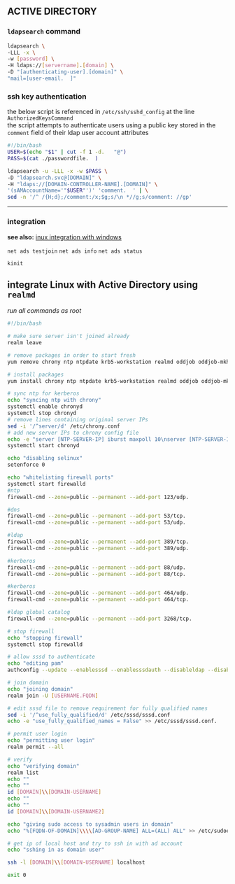 
## ACTIVE DIRECTORY

### `ldapsearch` command

```bash
ldapsearch \
-LLL -x \
-w [password] \
-H ldaps://[servername].[domain] \
-D "[authenticating-user].[domain]" \
"mail=[user-email.  ]"
```

### ssh key authentication

the below script is referenced in `/etc/ssh/sshd_config` at the line `AuthorizedKeysCommand`  
the script attempts to authenticate users using a public key stored in the `comment` field of their ldap user account attributes

```bash
#!/bin/bash
USER=$(echo "$1" | cut -f 1 -d.   "@")
PASS=$(cat ./passwordfile.  )

ldapsearch -u -LLL -x -w $PASS \
-D "ldapsearch.svc@[DOMAIN]" \
-H "ldaps://[DOMAIN-CONTROLLER-NAME].[DOMAIN]" \
'(sAMAccountName='"$USER"')' 'comment.  ' | \
sed -n '/^ /{H;d};/comment:/x;$g;s/\n *//g;s/comment: //gp'
```

---
### integration

**see also:** [inux integration with windows](https://access.redhat.com/documentation/en-us/red_hat_enterprise_linux/7/html-single/windows_integration_guide/#sssd-ad-proc)  

`net ads testjoin` 
`net ads info`
`net ads status`

`kinit`

## integrate Linux with Active Directory using `realmd`

*run all commands as root*

```bash
#!/bin/bash

# make sure server isn't joined already
realm leave

# remove packages in order to start fresh
yum remove chrony ntp ntpdate krb5-workstation realmd oddjob oddjob-mkhomedir sssd samba-common-tools libsss_simpleifp sssd-tools dconf adcli -y

# install packages
yum install chrony ntp ntpdate krb5-workstation realmd oddjob oddjob-mkhomedir sssd samba-common-tools libsss_simpleifp sssd-tools dconf adcli -y

# sync ntp for kerberos
echo "syncing ntp with chrony"
systemctl enable chronyd
systemctl stop chronyd
# remove lines containing original server IPs
sed -i '/^server/d' /etc/chrony.conf
# add new server IPs to chrony config file
echo -e "server [NTP-SERVER-IP] iburst maxpoll 10\nserver [NTP-SERVER-IP2] iburst maxpoll 10\n$(cat /etc/chrony.conf)" > /etc/chrony.conf
systemctl start chronyd

echo "disabling selinux"
setenforce 0

echo "whitelisting firewall ports"
systemctl start firewalld
#ntp
firewall-cmd --zone=public --permanent --add-port 123/udp.  

#dns
firewall-cmd --zone=public --permanent --add-port 53/tcp.  
firewall-cmd --zone=public --permanent --add-port 53/udp.  

#ldap
firewall-cmd --zone=public --permanent --add-port 389/tcp.  
firewall-cmd --zone=public --permanent --add-port 389/udp.  

#kerberos
firewall-cmd --zone=public --permanent --add-port 88/udp.  
firewall-cmd --zone=public --permanent --add-port 88/tcp.  

#kerberos
firewall-cmd --zone=public --permanent --add-port 464/udp.  
firewall-cmd --zone=public --permanent --add-port 464/tcp.  

#ldap global catalog
firewall-cmd --zone=public --permanent --add-port 3268/tcp.  

# stop firewall
echo "stopping firewall"
systemctl stop firewalld

# allow sssd to authenticate
echo "editing pam"
authconfig --update --enablesssd --enablesssdauth --disableldap --disableldapauth --disablekrb5

# join domain
echo "joining domain"
realm join -U [USERNAME.FQDN]

# edit sssd file to remove requirement for fully qualified names
sed -i '/^use_fully_qualified/d' /etc/sssd/sssd.conf
echo -e "use_fully_qualified_names = False" >> /etc/sssd/sssd.conf.  

# permit user login
echo "permitting user login"
realm permit --all

# verify
echo "verifying domain"
realm list
echo ""
echo ""
id [DOMAIN]\\[DOMAIN-USERNAME]
echo ""
echo ""
id [DOMAIN]\\[DOMAIN-USERNAME2]

echo "giving sudo access to sysadmin users in domain"
echo "%[FQDN-OF-DOMAIN]\\\\[AD-GROUP-NAME] ALL=(ALL) ALL" >> /etc/sudoers.  

# get ip of local host and try to ssh in with ad account
echo "sshing in as domain user"

ssh -l [DOMAIN]\\[DOMAIN-USERNAME] localhost

exit 0
```

